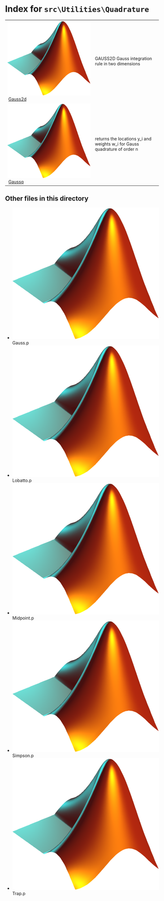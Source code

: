 <!-- <!DOCTYPE html> -->
<!-- <html lang="en"> -->
<!-- <body> -->
<!-- <a name="_top"></a>
<table width="100%"><tr><td align="left"><a href="../../../index.md"><img alt="<" border="0" src="../../../left.png">&nbsp;Master index</a></td>
<td align="right"><a href="index.md">Index for `src\Utilities\Quadrature`&nbsp;<img alt=">" border="0" src="../../../right.png"></a></td></tr></table> -->

# Index for `src\Utilities\Quadrature`

<table>
<tr><td><img src="../../../matlab_logo.png" alt="icon name" class="icon">&nbsp;<a href="Gauss2d">Gauss2d</a></td><td>GAUSS2D Gauss integration rule in two dimensions </td></tr><tr><td><img src="../../../matlab_logo.png" alt="icon name" class="icon">&nbsp;<a href="Gaussq">Gaussq</a></td><td>returns the locations y_i and weights w_i for Gauss quadrature of order n </td></tr></table>

## Other files in this directory

<ul>
<li><img src="../../../matlab_logo.png" alt="icon name" class="icon">Gauss.p</li><li><img src="../../../matlab_logo.png" alt="icon name" class="icon">Lobatto.p</li><li><img src="../../../matlab_logo.png" alt="icon name" class="icon">Midpoint.p</li><li><img src="../../../matlab_logo.png" alt="icon name" class="icon">Simpson.p</li><li><img src="../../../matlab_logo.png" alt="icon name" class="icon">Trap.p</li></ul>


<!-- <hr><address>Generated on Tue 14-Jul-2020 22:59:25 by <strong><a href="http://www.artefact.tk/software/matlab/m2html/" title="Matlab Documentation in HTML">m2html</a></strong> &copy; 2005</address> -->
<!-- </body> -->
<!-- </html> -->